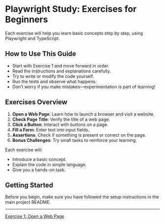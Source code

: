 # Playwright Study: Exercises for Beginners

Each exercise will help you learn basic concepts step by step, using Playwright and TypeScript.

## How to Use This Guide
- Start with Exercise 1 and move forward in order.
- Read the instructions and explanations carefully.
- Try to write or modify the code yourself.
- Run the tests and observe what happens.
- Don’t worry if you make mistakes—experimentation is part of learning!

## Exercises Overview
1. **Open a Web Page**: Learn how to launch a browser and visit a website.
2. **Check Page Title**: Verify the title of a web page.
3. **Click a Button**: Interact with buttons on a page.
4. **Fill a Form**: Enter text into input fields.
5. **Assertions**: Check if something is present or correct on the page.
6. **Bonus Challenges**: Try small tasks to reinforce your learning.

Each exercise will:
- Introduce a basic concept.
- Explain the code in simple language.
- Give you a hands-on task.

## Getting Started
Before you begin, make sure you have followed the setup instructions in the main project README.

---

[Exercise 1: Open a Web Page](./01_open_page.spec.ts)
